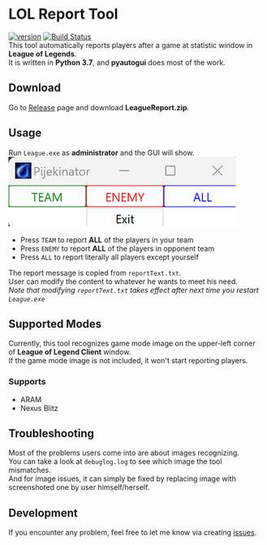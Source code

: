 # LOL Report Tool
[![version](https://img.shields.io/github/v/release/SivWatt/LOL_report_tool)](https://github.com/SivWatt/LOL_report_tool/releases)
[![Build Status](https://github.com/SivWatt/LOL_report_tool/actions/workflows/python-checks.yaml/badge.svg?branch=master)](https://github.com/SivWatt/LOL_report_tool/actions/workflows/python-checks.yaml)  
This tool automatically reports players after a game at statistic window in __League of Legends__.  
It is written in __Python 3.7__, and __pyautogui__ does most of the work.  

## Download
Go to [Release](https://github.com/SivWatt/LOL_report_tool/releases/latest) page and download __LeagueReport.zip__.

## Usage
Run `League.exe` as __administrator__ and the GUI will show.  
![GUI](/doc/info.png?raw=true)
  - Press `TEAM` to report __ALL__ of the players in your team  
  - Press `ENEMY` to report __ALL__ of the players in opponent team  
  - Press `ALL` to report literally all players except yourself  

The report message is copied from `reportText.txt`.  
User can modify the content to whatever he wants to meet his need.  
_Note that modifying `reportText.txt` takes effect after next time you restart `League.exe`_

## Supported Modes
Currently, this tool recognizes game mode image on the upper-left corner of __League of Legend Client__ window.  
If the game mode image is not included, it won't start reporting players.  
### Supports
- ARAM
- Nexus Blitz

## Troubleshooting
Most of the problems users come into are about images recognizing.  
You can take a look at `debuglog.log` to see which image the tool mismatches.  
And for image issues, it can simply be fixed by replacing image with screenshoted one by user himself/herself.

## Development
If you encounter any problem, feel free to let me know via creating [issues](https://github.com/SivWatt/LOL_report_tool/issues).
